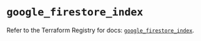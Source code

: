 # `google_firestore_index`

Refer to the Terraform Registry for docs: [`google_firestore_index`](https://registry.terraform.io/providers/hashicorp/google/6.44.0/docs/resources/firestore_index).
